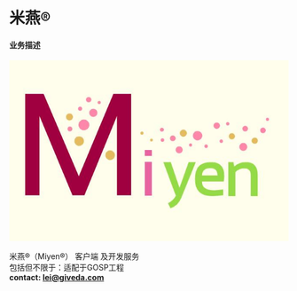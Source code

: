 # 米燕®

#### 业务描述
![Miyen](Miyen.jpg)

米燕®（Miyen®） 客户端 及开发服务   
包括但不限于：适配于GOSP工程   
  **contact: lei@giveda.com**   
